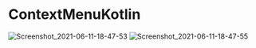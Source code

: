 # ContextMenuKotlin
![Screenshot_2021-06-11-18-47-53](https://user-images.githubusercontent.com/70090180/121692072-52c69680-cae5-11eb-8513-08cf4069e97d.png)
![Screenshot_2021-06-11-18-47-55](https://user-images.githubusercontent.com/70090180/121692169-725dbf00-cae5-11eb-9160-ab2a278bdb35.png)



